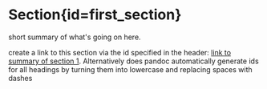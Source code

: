 
<div class='panel fade js-scroll-anim' data-anim='fade'>

# Section{id=first_section}

short summary of what's going on here. 

create a link to this section via the id specified in the header: [link to summary of section 1](/guidelines/first_section/#first_section). Alternatively does pandoc automatically generate ids for all headings by turning them into lowercase and replacing spaces with dashes

</div>
